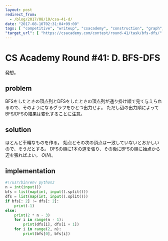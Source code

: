 ```yaml
---
layout: post
redirect_from:
  - /blog/2017/08/10/csa-41-d/
date: "2017-08-10T02:31:04+09:00"
tags: [ "competitive", "writeup", "csacademy", "construction", "graph", "bfs", "dfs" ]
"target_url": [ "https://csacademy.com/contest/round-41/task/bfs-dfs/" ]
---
```


# CS Academy Round #41: D. BFS-DFS

発想。

## problem

BFSをしたときの頂点列とDFSをしたときの頂点列が通り掛け順で見て与えられるので、そのようになるグラフをひとつ出力せよ。
ただし辺の出力順によってBFS/DFSの結果は変化することに注意。

## solution

ほとんど車輪なものを作る。
始点とその次の頂点は一致していないとおかしいので、そうだとする。
DFSの順に$1$本の道を張り、その後にBFSの順に始点から辺を張ればよい。
$O(N)$。

## implementation

``` python
#!/usr/bin/env python3
n = int(input())
bfs = list(map(int, input().split()))
dfs = list(map(int, input().split()))
if bfs[: 2] != dfs[: 2]:
    print(-1)
else:
    print(2 * n - 3)
    for i in range(n - 1):
        print(dfs[i], dfs[i + 1])
    for i in range(2, n):
        print(bfs[0], bfs[i])
```
